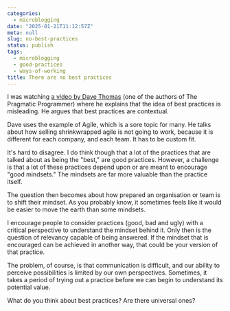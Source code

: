 ```yaml
---
categories:
  - microblogging
date: "2025-01-21T11:12:57Z"
meta: null
slug: no-best-practices
status: publish
tags:
  - microblogging
  - good-practices
  - ways-of-working
title: There are no best practices
---
```


I was watching
[a video by Dave Thomas](https://www.youtube.com/watch?v=V3yIKD6yMhA) (one of
the authors of The Pragmatic Programmer) where he explains that the idea of best
practices is misleading. He argues that best practices are contextual.

Dave uses the example of Agile, which is a sore topic for many. He talks about
how selling shrinkwrapped agile is not going to work, because it is different
for each company, and each team. It has to be custom fit.

It's hard to disagree. I do think though that a lot of the practices that are
talked about as being the "best," are good practices. However, a challenge is
that a lot of these practices depend upon or are meant to encourage "good
mindsets." The mindsets are far more valuable than the practice itself.

The question then becomes about how prepared an organisation or team is to shift
their mindset. As you probably know, it sometimes feels like it would be easier
to move the earth than some mindsets.

I encourage people to consider practices (good, bad and ugly) with a critical
perspective to understand the mindset behind it. Only then is the question of
relevancy capable of being answered. If the mindset that is encouraged can be
achieved in another way, that could be your version of that practice.

The problem, of course, is that communication is difficult, and our ability to
perceive possibilities is limited by our own perspectives. Sometimes, it takes a
period of trying out a practice before we can begin to understand its potential
value.

What do you think about best practices? Are there universal ones?

